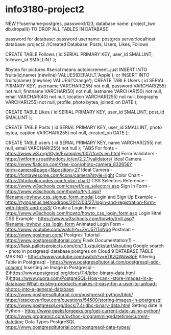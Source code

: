# info3180-project2
NEW !!!username:postgres, password:123, database name: project_two
db.dropall() TO DROP ALL TABLES IN DATABASE

password for database: password
username: postgres
server:localhost
database: project2
//Created Database: Posts, Users, Likes, Follows

CREATE TABLE Follows (
  id SERIAL PRIMARY KEY,
  user_id SMALLINT,
  follower_id SMALLINT
);

#bytea for pictures
#serial means autoincrement..just INSERT INTO fruits(id,name) (newline) VALUES(DEFAULT,'Apple');
                          or INSERT INTO fruits(name) (newline) VALUES('Orange');
CREATE TABLE Users (
  id SERIAL PRIMARY KEY,
  username VARCHAR(255) not null,
  password VARCHAR(255) not null,
  firstname VARCHAR(50) not null,
  lastname VARCHAR(50) not null,
  email VARCHAR(40) not null,
  location VARCHAR(255) not null,
  biography VARCHAR(255) not null,
  profile_photo bytea,
  joined_on DATE
);

CREATE TABLE Likes (
  id SERIAL PRIMARY KEY,
  user_id SMALLINT,
  post_id SMALLINT
);

CREATE TABLE Posts (
  id SERIAL PRIMARY KEY,
  user_id SMALLINT,
  photo bytea,
  caption VARCHAR(255) not null,
  created_on DATE
);


CREATE TABLE users (
 id SERIAL PRIMARY KEY,
 name VARCHAR(255) not null,
 email VARCHAR(255) not null
);
					                                TABS
For fonts - https://www.w3.org/Style/Examples/007/fonts.en.html
Form Validators - https://wtforms.readthedocs.io/en/2.2.1/validators/
Ideal Camera - https://www.flaticon.com/free-icon/photo-camera_832656?term=camera&page=1&position=27
Ideal Camera - https://fontawesome.com/icons/camera?style=light
Color Chart - https://htmlcolorcodes.com/color-chart/
CSS Selectors Reference - https://www.w3schools.com/cssref/css_selectors.asp
Sign In Form - https://www.w3schools.com/howto/tryit.asp?filename=tryhow_css_signup_form_modal
Login and Sign Up Example - https://tympanus.net/codrops/2012/03/27/login-and-registration-form-with-html5-and-css3/
Create a Login Form - https://www.w3schools.com/howto/howto_css_login_form.asp
Login Html CSS Example - https://www.w3schools.com/howto/tryit.asp?filename=tryhow_css_login_form
Animated Login Form - https://www.youtube.com/watch?v=ZvU57lTnNgo
Postman - https://www.postman.com/
Postgres Tutorial - https://www.postgresqltutorial.com/
Flask Documentation(!) - https://flask.palletsprojects.com/en/1.1.x/quickstart/#routing
Google search - photo in postgresql database
postgres on Cloud 9 DATABASE TABLE MAKING - https://www.youtube.com/watch?v=eTKzQWdw8pE 
Altering Table in Postgresql - https://www.postgresqltutorial.com/postgresql-add-column/
Inserting an Image in Postgresql - (!)https://www.postgresql.org/docs/7.4/jdbc-binary-data.html
          (!)https://www.quora.com/PostgreSQL-How-can-I-store-images-in-a-database-What-existing-products-makes-it-easy-for-a-user-to-upload-photos-into-a-general-database
            https://www.postgresqltutorial.com/postgresql-python/blob/
            https://stackoverflow.com/questions/54500/storing-images-in-postgresql
            https://www.postgresql.org/docs/7.4/jdbc-binary-data.html
Getting date in Python - https://www.geeksforgeeks.org/get-current-date-using-python/
                          https://www.programiz.com/python-programming/datetime/current-datetime
Data Types PostgreSQL - https://www.postgresqltutorial.com/postgresql-data-types/              
                      
            